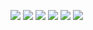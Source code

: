 <a href="https://www.python.org/"><img src="https://img.shields.io/static/v1?label=python&message=3.11.3&color=blue" /></a>
<a href="https://aiogram.dev"><img src="https://img.shields.io/static/v1?label=aiogram&message=2.25.1&color=blue" /></a>
<a href="https://github.com/SeleniumHQ/selenium"><img src="https://img.shields.io/static/v1?label=SQLAlchemy&message=2.0.19&color=blue" /></a>
<a href="https://github.com/SeleniumHQ/selenium"><img src="https://img.shields.io/static/v1?label=asyncpg2&message=4.5.0&color=blue" /></a>
<a href="https://github.com/SeleniumHQ/selenium"><img src="https://img.shields.io/static/v1?label=alembic&message=1.11.1&color=blue" /></a>
<a href="https://github.com/SeleniumHQ/selenium"><img src="https://img.shields.io/static/v1?label=python-dotenv&message=1.0.0&color=blue" /></a>